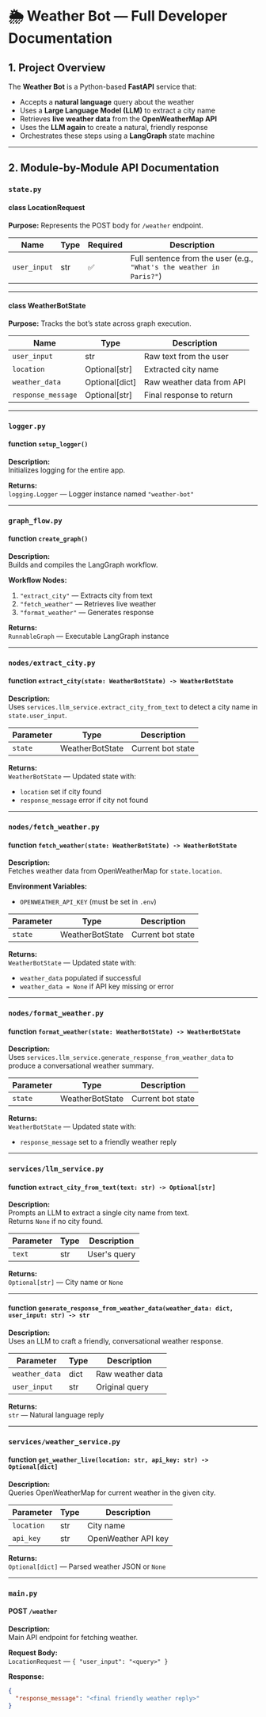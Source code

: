# 🌦 Weather Bot — Full Developer Documentation

## 1. Project Overview
The **Weather Bot** is a Python-based **FastAPI** service that:

- Accepts a **natural language** query about the weather
- Uses a **Large Language Model (LLM)** to extract a city name
- Retrieves **live weather data** from the **OpenWeatherMap API**
- Uses the **LLM again** to create a natural, friendly response
- Orchestrates these steps using a **LangGraph** state machine

---

## 2. Module-by-Module API Documentation

### **`state.py`**

#### **class LocationRequest**
**Purpose:** Represents the POST body for `/weather` endpoint.

| Name        | Type | Required | Description |
|-------------|------|----------|-------------|
| `user_input`| str  | ✅        | Full sentence from the user (e.g., `"What's the weather in Paris?"`) |

---

#### **class WeatherBotState**
**Purpose:** Tracks the bot’s state across graph execution.

| Name              | Type           | Description |
|-------------------|----------------|-------------|
| `user_input`      | str            | Raw text from the user |
| `location`        | Optional[str]  | Extracted city name |
| `weather_data`    | Optional[dict] | Raw weather data from API |
| `response_message`| Optional[str]  | Final response to return |

---

### **`logger.py`**

#### **function `setup_logger()`**
**Description:**  
Initializes logging for the entire app.

**Returns:**  
`logging.Logger` — Logger instance named `"weather-bot"`

---

### **`graph_flow.py`**

#### **function `create_graph()`**
**Description:**  
Builds and compiles the LangGraph workflow.

**Workflow Nodes:**
1. `"extract_city"` — Extracts city from text  
2. `"fetch_weather"` — Retrieves live weather  
3. `"format_weather"` — Generates response  

**Returns:**  
`RunnableGraph` — Executable LangGraph instance

---

### **`nodes/extract_city.py`**

#### **function `extract_city(state: WeatherBotState) -> WeatherBotState`**
**Description:**  
Uses `services.llm_service.extract_city_from_text` to detect a city name in `state.user_input`.

| Parameter | Type             | Description |
|-----------|------------------|-------------|
| `state`   | WeatherBotState  | Current bot state |

**Returns:**  
`WeatherBotState` — Updated state with:
- `location` set if city found  
- `response_message` error if city not found  

---

### **`nodes/fetch_weather.py`**

#### **function `fetch_weather(state: WeatherBotState) -> WeatherBotState`**
**Description:**  
Fetches weather data from OpenWeatherMap for `state.location`.

**Environment Variables:**
- `OPENWEATHER_API_KEY` (must be set in `.env`)

| Parameter | Type             | Description |
|-----------|------------------|-------------|
| `state`   | WeatherBotState  | Current bot state |

**Returns:**  
`WeatherBotState` — Updated state with:
- `weather_data` populated if successful  
- `weather_data = None` if API key missing or error  

---

### **`nodes/format_weather.py`**

#### **function `format_weather(state: WeatherBotState) -> WeatherBotState`**
**Description:**  
Uses `services.llm_service.generate_response_from_weather_data` to produce a conversational weather summary.

| Parameter | Type             | Description |
|-----------|------------------|-------------|
| `state`   | WeatherBotState  | Current bot state |

**Returns:**  
`WeatherBotState` — Updated state with:
- `response_message` set to a friendly weather reply  

---

### **`services/llm_service.py`**

#### **function `extract_city_from_text(text: str) -> Optional[str]`**
**Description:**  
Prompts an LLM to extract a single city name from text.  
Returns `None` if no city found.

| Parameter | Type | Description |
|-----------|------|-------------|
| `text`    | str  | User's query |

**Returns:**  
`Optional[str]` — City name or `None`

---

#### **function `generate_response_from_weather_data(weather_data: dict, user_input: str) -> str`**
**Description:**  
Uses an LLM to craft a friendly, conversational weather response.

| Parameter     | Type | Description |
|---------------|------|-------------|
| `weather_data`| dict | Raw weather data |
| `user_input`  | str  | Original query |

**Returns:**  
`str` — Natural language reply

---

### **`services/weather_service.py`**

#### **function `get_weather_live(location: str, api_key: str) -> Optional[dict]`**
**Description:**  
Queries OpenWeatherMap for current weather in the given city.

| Parameter | Type | Description |
|-----------|------|-------------|
| `location`| str  | City name |
| `api_key` | str  | OpenWeather API key |

**Returns:**  
`Optional[dict]` — Parsed weather JSON or `None`

---

### **`main.py`**

#### **POST `/weather`**
**Description:**  
Main API endpoint for fetching weather.

**Request Body:**  
`LocationRequest` — `{ "user_input": "<query>" }`

**Response:**
```json
{
  "response_message": "<final friendly weather reply>"
}

